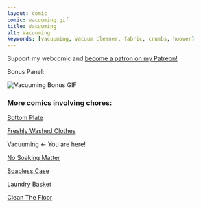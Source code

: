 ```yaml
---
layout: comic
comic: vacuuming.gif
title: Vacuuming
alt: Vacuuming
keywords: [vacuuming, vacuum cleaner, fabric, crumbs, hoover]
---
```


Support my webcomic and [become a patron on my Patreon!](https://www.patreon.com/lolnein)

Bonus Panel:

![Vacuuming Bonus GIF](/images/vacuuming_bonus.gif)


### More comics involving chores:

[Bottom Plate](https://lolnein.com/2017/07/14/bottomplate/)

[Freshly Washed Clothes](https://lolnein.com/2017/09/20/freshlywashedclothes/)

Vacuuming <- You are here!

[No Soaking Matter](https://lolnein.com/2019/04/12/nosoakingmatter/)

[Soapless Case](https://lolnein.com/2019/04/16/soaplesscase/)

[Laundry Basket](https://lolnein.com/2019/04/26/laundrybasket/)

[Clean The Floor](https://lolnein.com/2019/06/21/cleanthefloor/)